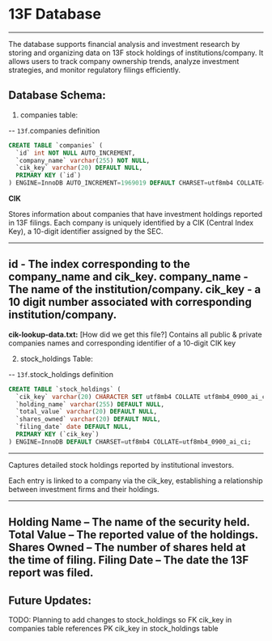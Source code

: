 # 13F Database

---------------------------------------------
The database supports financial analysis and investment research by storing and organizing data on 13F stock holdings of institutions/company. It allows users to track company ownership trends, analyze investment strategies, and monitor regulatory filings efficiently.


## Database Schema:


1. companies table:

-- `13f`.companies definition

```sql
CREATE TABLE `companies` (
  `id` int NOT NULL AUTO_INCREMENT,
  `company_name` varchar(255) NOT NULL,
  `cik_key` varchar(20) DEFAULT NULL,
  PRIMARY KEY (`id`)
) ENGINE=InnoDB AUTO_INCREMENT=1969019 DEFAULT CHARSET=utf8mb4 COLLATE=utf8mb4_0900_ai_ci;
```

**CIK**

Stores information about companies that have investment holdings reported in 13F filings.
Each company is uniquely identified by a CIK (Central Index Key), a 10-digit identifier assigned by the SEC.

---------------------------------------------
id - The index corresponding to the company_name and cik_key.
company_name - The name of the institution/company.
cik_key - a 10 digit number associated with corresponding institution/company.
---------------------------------------------

**cik-lookup-data.txt:** [How did we get this file?]
Contains all public & private companies names and corresponding identifier of a 10-digit CIK key

2. stock_holdings Table:

-- `13f`.stock_holdings definition

```sql
CREATE TABLE `stock_holdings` (
  `cik_key` varchar(20) CHARACTER SET utf8mb4 COLLATE utf8mb4_0900_ai_ci NOT NULL,
  `holding_name` varchar(255) DEFAULT NULL,
  `total_value` varchar(20) DEFAULT NULL,
  `shares_owned` varchar(20) DEFAULT NULL,
  `filing_date` date DEFAULT NULL,
  PRIMARY KEY (`cik_key`)
) ENGINE=InnoDB DEFAULT CHARSET=utf8mb4 COLLATE=utf8mb4_0900_ai_ci;
```

---------------------------------------------
Captures detailed stock holdings reported by institutional investors.

Each entry is linked to a company via the cik_key, establishing a relationship between investment firms and their holdings.

---------------------------------------------
Holding Name – The name of the security held.
Total Value – The reported value of the holdings.
Shares Owned – The number of shares held at the time of filing.
Filing Date – The date the 13F report was filed.
---------------------------------------------


**Future Updates:**
---------------------------------------------
TODO: Planning to add changes to stock_holdings so FK cik_key in companies table references PK cik_key in stock_holdings table
